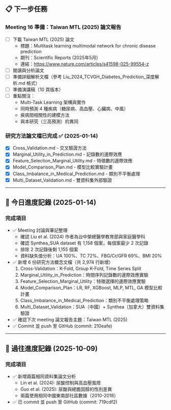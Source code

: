 ## 📋 下一步任務

### Meeting 16 準備：Taiwan MTL (2025) 論文報告
- [ ] 下載 Taiwan MTL (2025) 論文
  - 標題：Multitask learning multimodal network for chronic disease prediction
  - 期刊：Scientific Reports (2025年5月)
  - 連結：https://www.nature.com/articles/s41598-025-99554-z
- [ ] 閱讀與分析論文
- [ ] 準備詳細解析文檔（參考 Liu_2024_TCVGH_Diabetes_Prediction_深度解析.md 格式）
- [ ] 準備演講稿（10 頁版本）
- [ ] 重點關注：
  - Multi-Task Learning 架構與實作
  - 同時預測 4 種疾病（糖尿病、高血壓、心臟病、中風）
  - 疾病間相關性的建模方法
  - 與本研究（三高預測）的異同

### 研究方法論文檔已完成 ✅ (2025-01-14)
- [x] Cross_Validation.md - 交叉驗證方法
- [x] Marginal_Utility_in_Prediction.md - 記錄數的邊際效應
- [x] Feature_Selection_Marginal_Utility.md - 特徵數的邊際效應
- [x] Model_Comparison_Plan.md - 模型比較實驗計畫
- [x] Class_Imbalance_in_Medical_Prediction.md - 類別不平衡處理
- [x] Multi_Dataset_Validation.md - 雙資料集外部驗證

---

## 📝 今日進度記錄 (2025-01-14)

### 完成項目
- ✅ Meeting 討論與筆記整理
  - 確認 Liu et al. (2024) 作者為台中榮總醫學教育部與家庭醫學科
  - 確認 Synthea_SUA dataset 有 1,158 個案，每個案最少 2 次記錄
  - 排除 2 次記錄後剩 1,155 個案
  - 資料缺失值分析：UA 100%、TC 72%、FBG/Cr/GFR 69%、BMI 20%
- ✅ 新增 6 份研究方法概念文檔（共 2,974 行新增）
  1. Cross-Validation：K-Fold, Group K-Fold, Time Series Split
  2. Marginal_Utility_in_Prediction：時間序列記錄數的邊際效應實驗
  3. Feature_Selection_Marginal_Utility：特徵選擇的邊際效應實驗
  4. Model_Comparison_Plan：LR, RF, XGBoost, MLP, MTL, GA 模型比較計畫
  5. Class_Imbalance_in_Medical_Prediction：類別不平衡處理策略
  6. Multi_Dataset_Validation：SUA（中國）+ Synthea（加拿大）雙資料集驗證
- ✅ 確認下次 meeting 論文報告主題：Taiwan MTL (2025)
- ✅ Commit 並 push 至 GitHub (commit: 210eafe)

---

## 📝 過往進度記錄 (2025-10-09)

### 完成項目
- ✅ 新增兩篇相同資料集論文分析
  - Lin et al. (2024): 尿酸控制與高血壓風險
  - Guo et al. (2025): 尿酸與總膽固醇的性別差異
  - 兩篇使用相同中國東南部社區數據（2010-2018）
- ✅ 已 commit 並 push 至 GitHub (commit: 719cdf2) 

